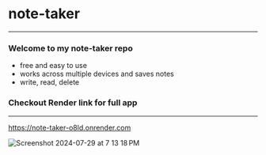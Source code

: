 # note-taker

---

### Welcome to my note-taker repo

- free and easy to use
- works across multiple devices and saves notes
- write, read, delete

### Checkout Render link for full app

---

https://note-taker-o8ld.onrender.com

![Screenshot 2024-07-29 at 7 13 18 PM](https://github.com/user-attachments/assets/e3528fb6-1f92-41f6-b85b-fcabda3a8150)
